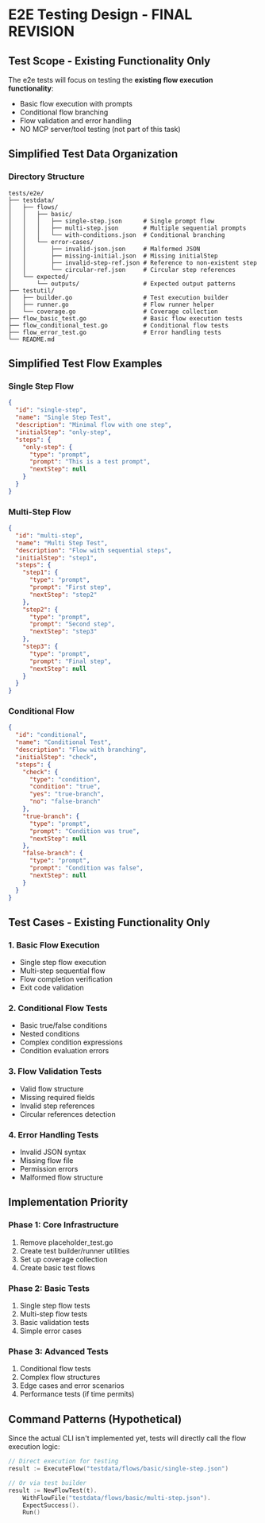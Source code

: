 # E2E Testing Design - FINAL REVISION

## Test Scope - Existing Functionality Only
The e2e tests will focus on testing the **existing flow execution functionality**:
- Basic flow execution with prompts
- Conditional flow branching
- Flow validation and error handling
- NO MCP server/tool testing (not part of this task)

## Simplified Test Data Organization

### Directory Structure
```
tests/e2e/
├── testdata/
│   ├── flows/
│   │   ├── basic/
│   │   │   ├── single-step.json      # Single prompt flow
│   │   │   ├── multi-step.json       # Multiple sequential prompts
│   │   │   └── with-conditions.json  # Conditional branching
│   │   └── error-cases/
│   │       ├── invalid-json.json     # Malformed JSON
│   │       ├── missing-initial.json  # Missing initialStep
│   │       ├── invalid-step-ref.json # Reference to non-existent step
│   │       └── circular-ref.json     # Circular step references
│   └── expected/
│       └── outputs/                  # Expected output patterns
├── testutil/
│   ├── builder.go                    # Test execution builder
│   ├── runner.go                     # Flow runner helper
│   └── coverage.go                   # Coverage collection
├── flow_basic_test.go                # Basic flow execution tests
├── flow_conditional_test.go          # Conditional flow tests
├── flow_error_test.go                # Error handling tests
└── README.md
```

## Simplified Test Flow Examples

### Single Step Flow
```json
{
  "id": "single-step",
  "name": "Single Step Test",
  "description": "Minimal flow with one step",
  "initialStep": "only-step",
  "steps": {
    "only-step": {
      "type": "prompt",
      "prompt": "This is a test prompt",
      "nextStep": null
    }
  }
}
```

### Multi-Step Flow
```json
{
  "id": "multi-step",
  "name": "Multi Step Test",
  "description": "Flow with sequential steps",
  "initialStep": "step1",
  "steps": {
    "step1": {
      "type": "prompt",
      "prompt": "First step",
      "nextStep": "step2"
    },
    "step2": {
      "type": "prompt",
      "prompt": "Second step",
      "nextStep": "step3"
    },
    "step3": {
      "type": "prompt",
      "prompt": "Final step",
      "nextStep": null
    }
  }
}
```

### Conditional Flow
```json
{
  "id": "conditional",
  "name": "Conditional Test",
  "description": "Flow with branching",
  "initialStep": "check",
  "steps": {
    "check": {
      "type": "condition",
      "condition": "true",
      "yes": "true-branch",
      "no": "false-branch"
    },
    "true-branch": {
      "type": "prompt",
      "prompt": "Condition was true",
      "nextStep": null
    },
    "false-branch": {
      "type": "prompt",
      "prompt": "Condition was false",
      "nextStep": null
    }
  }
}
```

## Test Cases - Existing Functionality Only

### 1. Basic Flow Execution
- Single step flow execution
- Multi-step sequential flow
- Flow completion verification
- Exit code validation

### 2. Conditional Flow Tests
- Basic true/false conditions
- Nested conditions
- Complex condition expressions
- Condition evaluation errors

### 3. Flow Validation Tests
- Valid flow structure
- Missing required fields
- Invalid step references
- Circular references detection

### 4. Error Handling Tests
- Invalid JSON syntax
- Missing flow file
- Permission errors
- Malformed flow structure

## Implementation Priority

### Phase 1: Core Infrastructure
1. Remove placeholder_test.go
2. Create test builder/runner utilities
3. Set up coverage collection
4. Create basic test flows

### Phase 2: Basic Tests
1. Single step flow tests
2. Multi-step flow tests
3. Basic validation tests
4. Simple error cases

### Phase 3: Advanced Tests
1. Conditional flow tests
2. Complex flow structures
3. Edge cases and error scenarios
4. Performance tests (if time permits)

## Command Patterns (Hypothetical)
Since the actual CLI isn't implemented yet, tests will directly call the flow execution logic:

```go
// Direct execution for testing
result := ExecuteFlow("testdata/flows/basic/single-step.json")

// Or via test builder
result := NewFlowTest(t).
    WithFlowFile("testdata/flows/basic/multi-step.json").
    ExpectSuccess().
    Run()
```
